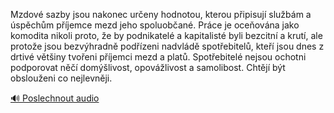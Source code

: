 
Mzdové sazby jsou nakonec určeny hodnotou, kterou připisují službám a úspěchům příjemce mezd jeho spoluobčané. Práce je oceňována jako komodita nikoli proto, že by podnikatelé a kapitalisté byli bezcitní a krutí, ale protože jsou bezvýhradně podřízeni nadvládě spotřebitelů, kteří jsou dnes z drtivé většiny tvořeni příjemci mezd a platů. Spotřebitelé nejsou ochotni podporovat něčí domýšlivost, opovážlivost a samolibost. Chtějí být obslouženi co nejlevněji.

[🔊 Poslechnout audio](/data/7-paragraphs/audio/chapter_109/para_004-Mzdov-sazby-jsou-nakonec-ureny-hodnotou-kterou.mp3)
